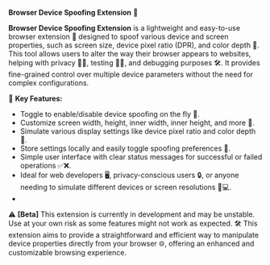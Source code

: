 **Browser Device Spoofing Extension** 🚀

**Browser Device Spoofing Extension** is a lightweight and easy-to-use browser extension 🧰 designed to spoof various device and screen properties, such as screen size, device pixel ratio (DPR), and color depth 🎨. This tool allows users to alter the way their browser appears to websites, helping with privacy 🕵️‍♂️, testing 🧑‍💻, and debugging purposes 🛠️. It provides fine-grained control over multiple device parameters without the need for complex configurations.

🔑 **Key Features:**
- Toggle to enable/disable device spoofing on the fly 🔄.
- Customize screen width, height, inner width, inner height, and more 📏.
- Simulate various display settings like device pixel ratio and color depth 🌈.
- Store settings locally and easily toggle spoofing preferences 💾.
- Simple user interface with clear status messages for successful or failed operations ✅❌.
- Ideal for web developers 🖥️, privacy-conscious users 🔒, or anyone needing to simulate different devices or screen resolutions 📱💻.
- 
⚠️ **[Beta]** This extension is currently in development and may be unstable. Use at your own risk as some features might not work as expected. 🛠️
This extension aims to provide a straightforward and efficient way to manipulate device properties directly from your browser 🌐, offering an enhanced and customizable browsing experience.

